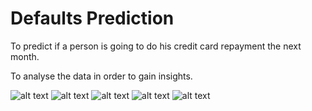 # Defaults Prediction
To predict if a person is going to do his credit card repayment the next month.

To analyse the data in order to gain insights.

![alt text](https://github.com/imhugozhang/defaults_prediction/blob/master/Capture1.JPG)
![alt text](https://github.com/imhugozhang/defaults_prediction/blob/master/Capture2.JPG)
![alt text](https://github.com/imhugozhang/defaults_prediction/blob/master/Capture3.JPG)
![alt text](https://github.com/imhugozhang/defaults_prediction/blob/master/Capture4.JPG)
![alt text](https://github.com/imhugozhang/defaults_prediction/blob/master/Capture5.JPG)
